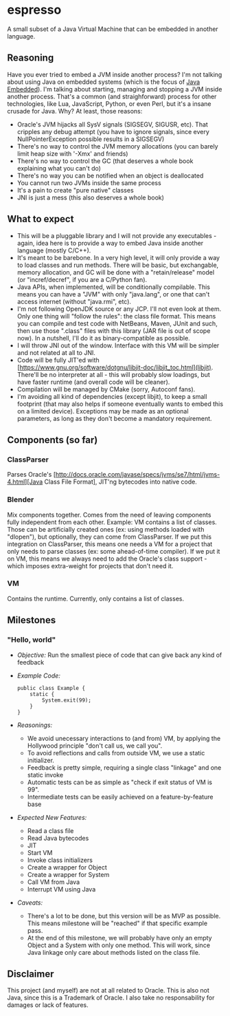 # espresso

A small subset of a Java Virtual Machine that can be embedded in another language.

## Reasoning

Have you ever tried to embed a JVM inside another process? I'm not talking about using Java on embedded systems (which is the focus of [Java Embedded](http://docs.oracle.com/javase/8/javase-embedded.htm)). I'm talking about starting, managing and stopping a JVM inside another process. That's a common (and straighforward) process for other technologies, like Lua, JavaScript, Python, or even Perl, but it's a insane crusade for Java. Why? At least, those reasons:

+ Oracle's JVM hijacks all SysV signals (SIGSEGV, SIGUSR, etc). That cripples any debug attempt (you have to ignore signals, since every NullPointerException possible results in a SIGSEGV)
+ There's no way to control the JVM memory allocations (you can barely limit heap size with '-Xmx' and friends)
+ There's no way to control the GC (that deserves a whole book explaining what you can't do)
+ There's no way you can be notified when an object is deallocated
+ You cannot run two JVMs inside the same process
+ It's a pain to create "pure native" classes
+ JNI is just a mess (this also deserves a whole book)

## What to expect

+ This will be a pluggable library and I will not provide any executables - again, idea here is to provide a way to embed Java inside another language (mostly C/C++).
+ It's meant to be barebone. In a very high level, it will only provide a way to load classes and run methods. There will be basic, but exchangable, memory allocation, and GC will be done with a "retain/release" model (or "incref/decref", if you are a C/Python fan).
+ Java APIs, when implemented, will be conditionally compilable. This means you can have a "JVM" with only "java.lang", or one that can't access internet (without "java.rmi", etc).
+ I'm not following OpenJDK source or any JCP. I'll not even look at them. Only one thing will "follow the rules": the class file format. This means you can compile and test code with NetBeans, Maven, JUnit and such, then use those ".class" files with this library (JAR file is out of scope now). In a nutshell, I'll do it as binary-compatible as possible.
+ I will throw JNI out of the window. Interface with this VM will be simpler and not related at all to JNI.
+ Code will be fully JIT'ed with [https://www.gnu.org/software/dotgnu/libjit-doc/libjit_toc.html](libjit). There'll be no interpreter at all - this will probably slow loadings, but have faster runtime (and overall code will be cleaner).
+ Compilation will be managed by CMake (sorry, Autoconf fans).
+ I'm avoiding all kind of dependencies (except libjit), to keep a small footprint (that may also helps if someone eventually wants to embed this on a limited device). Exceptions may be made as an optional parameters, as long as they don't become a mandatory requirement.

## Components (so far)

### ClassParser

Parses Oracle's [http://docs.oracle.com/javase/specs/jvms/se7/html/jvms-4.html][Java Class File Format], JIT'ng bytecodes into native code.

### Blender

Mix components together. Comes from the need of leaving components fully independent from each other. Example: VM contains a list of classes. Those can be artificially created ones (ex: using methods loaded with "dlopen"), but optionally, they can come from ClassParser. If we put this integration on ClassParser, this means one needs a VM for a project that only needs to parse classes (ex: some ahead-of-time compiler). If we put it on VM, this means we always need to add the Oracle's class support - which imposes extra-weight for projects that don't need it.

### VM

Contains the runtime. Currently, only contains a list of classes.

## Milestones

### "Hello, world"

+   *Objective:* Run the smallest piece of code that can give back any kind of feedback
+   *Example Code:*

        public class Example {
            static {
                System.exit(99);
            }
        }

+   *Reasonings:*
    + We avoid unecessary interactions to (and from) VM, by applying the Hollywood principle "don't call us, we call you".
    + To avoid reflections and calls from outside VM, we use a static initializer. 
    + Feedback is pretty simple, requiring a single class "linkage" and one static invoke
    + Automatic tests can be as simple as "check if exit status of VM is 99".
    + Intermediate tests can be easily achieved on a feature-by-feature base
+   *Expected New Features:*
    + Read a class file
    + Read Java bytecodes
    + JIT
    + Start VM
    + Invoke class initializers
    + Create a wrapper for Object
    + Create a wrapper for System
    + Call VM from Java
    + Interrupt VM using Java
+   *Caveats:*
    + There's a lot to be done, but this version will be as MVP as possible. This means milestone will be "reached" if that specific example pass.
    + At the end of this milestone, we will probably have only an empty Object and a System with only one method. This will work, since Java linkage only care about methods listed on the class file.

## Disclaimer

This project (and myself) are not at all related to Oracle. This is also not Java, since this is a Trademark of Oracle. I also take no responsability for damages or lack of features.
